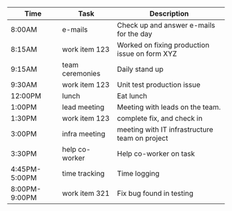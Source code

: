 ﻿

| Time          | Task            | Description                                   |
|---------------|-----------------|-----------------------------------------------|
| 8:00AM        | e-mails         | Check up and answer e-mails for the day       |
| 8:15AM        | work item 123   | Worked on fixing production issue on form XYZ |
| 9:15AM        | team ceremonies | Daily stand up                                |
| 9:30AM        | work item 123   | Unit test production issue                    |
| 12:00PM       | lunch           | Eat lunch                                     |
| 1:00PM        | lead meeting    | Meeting with leads on the team.              |
| 1:30PM        | work item 123   | complete fix, and check in                    |
| 3:00PM        | infra meeting   | meeting with IT infrastructure team on project|
| 3:30PM        | help co-worker  | Help co-worker on task                        |
| 4:45PM-5:00PM | time tracking   | Time logging                                  |
| 8:00PM-9:00PM | work item 321   | Fix bug found in testing                      |


